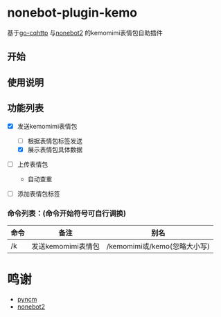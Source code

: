 # nonebot-plugin-kemo
基于[go-cqhttp](https://github.com/Mrs4s/go-cqhttp) 与[nonebot2](https://github.com/nonebot/nonebot2) 的kemomimi表情包自助插件
## 开始

## 使用说明


## 功能列表
- [x] 发送kemomimi表情包
  - [ ] 根据表情包标签发送
  - [x] 展示表情包具体数据
- [ ] 上传表情包 
    - 自动查重
- [ ] 添加表情包标签


### 命令列表：(命令开始符号可自行调换)  
|  命令   | 备注  |别名|
|  ----  | ----  |----  |
| /k  | 发送kemomimi表情包 |/kemomimi或/kemo(忽略大小写)|


# 鸣谢
- [pyncm](https://github.com/greats3an/pyncm)
- [nonebot2](https://github.com/nonebot/nonebot2)